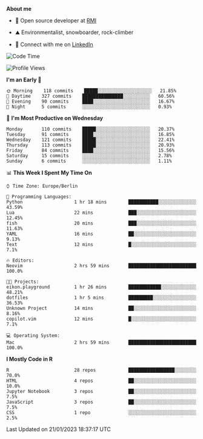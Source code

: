 **About me**

- 💼 Open source developer at [RMI](https://rmi.org/)

- ⛰️ Environmentalist, snowboarder, rock-climber

- 📱 Connect with me on [LinkedIn](https://www.linkedin.com/in/jackson-hoffart/)
 
<!--START_SECTION:waka-->
![Code Time](http://img.shields.io/badge/Code%20Time-9%20hrs%2025%20mins-blue)

![Profile Views](http://img.shields.io/badge/Profile%20Views-29-blue)

**I'm an Early 🐤** 

```text
🌞 Morning    118 commits    █████░░░░░░░░░░░░░░░░░░░░   21.85% 
🌆 Daytime    327 commits    ███████████████░░░░░░░░░░   60.56% 
🌃 Evening    90 commits     ████░░░░░░░░░░░░░░░░░░░░░   16.67% 
🌙 Night      5 commits      ░░░░░░░░░░░░░░░░░░░░░░░░░   0.93%

```
📅 **I'm Most Productive on Wednesday** 

```text
Monday       110 commits    █████░░░░░░░░░░░░░░░░░░░░   20.37% 
Tuesday      91 commits     ████░░░░░░░░░░░░░░░░░░░░░   16.85% 
Wednesday    121 commits    █████░░░░░░░░░░░░░░░░░░░░   22.41% 
Thursday     113 commits    █████░░░░░░░░░░░░░░░░░░░░   20.93% 
Friday       84 commits     ████░░░░░░░░░░░░░░░░░░░░░   15.56% 
Saturday     15 commits     ░░░░░░░░░░░░░░░░░░░░░░░░░   2.78% 
Sunday       6 commits      ░░░░░░░░░░░░░░░░░░░░░░░░░   1.11%

```


📊 **This Week I Spent My Time On** 

```text
⌚︎ Time Zone: Europe/Berlin

💬 Programming Languages: 
Python                   1 hr 18 mins        ███████████░░░░░░░░░░░░░░   43.59% 
Lua                      22 mins             ███░░░░░░░░░░░░░░░░░░░░░░   12.45% 
fish                     20 mins             ███░░░░░░░░░░░░░░░░░░░░░░   11.63% 
YAML                     16 mins             ██░░░░░░░░░░░░░░░░░░░░░░░   9.13% 
Text                     12 mins             █░░░░░░░░░░░░░░░░░░░░░░░░   7.1%

🔥 Editors: 
Neovim                   2 hrs 59 mins       █████████████████████████   100.0%

🐱‍💻 Projects: 
eikon.playground         1 hr 26 mins        ████████████░░░░░░░░░░░░░   48.21% 
dotfiles                 1 hr 5 mins         █████████░░░░░░░░░░░░░░░░   36.53% 
Unknown Project          14 mins             ██░░░░░░░░░░░░░░░░░░░░░░░   8.16% 
copilot.vim              12 mins             █░░░░░░░░░░░░░░░░░░░░░░░░   7.1%

💻 Operating System: 
Mac                      2 hrs 59 mins       █████████████████████████   100.0%

```

**I Mostly Code in R** 

```text
R                        28 repos            █████████████████░░░░░░░░   70.0% 
HTML                     4 repos             ██░░░░░░░░░░░░░░░░░░░░░░░   10.0% 
Jupyter Notebook         3 repos             ██░░░░░░░░░░░░░░░░░░░░░░░   7.5% 
JavaScript               3 repos             ██░░░░░░░░░░░░░░░░░░░░░░░   7.5% 
CSS                      1 repo              ░░░░░░░░░░░░░░░░░░░░░░░░░   2.5%

```



 Last Updated on 21/01/2023 18:37:17 UTC
<!--END_SECTION:waka-->
